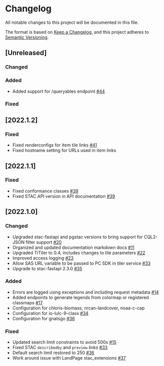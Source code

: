 # Changelog

All notable changes to this project will be documented in this file.

The format is based on [Keep a Changelog](https://keepachangelog.com/en/1.0.0/),
and this project adheres to [Semantic Versioning](https://semver.org/spec/v2.0.0.html).

## [Unreleased]

### Changed

### Added

- Added support for /queryables endpoint [#44](https://github.com/microsoft/planetary-computer-apis/pull/44)

### Fixed

## [2022.1.2]

### Fixed

- Fixed renderconfigs for item tile links [#41](https://github.com/microsoft/planetary-computer-apis/pull/41)
- Fixed hostname setting for URLs used in item links

## [2022.1.1]

### Fixed

- Fixed conformance classes [#39](https://github.com/microsoft/planetary-computer-apis/pull/39)
- Fixed STAC API version in API documentation [#39](https://github.com/microsoft/planetary-computer-apis/pull/39)

## [2022.1.0]

### Changed

- Upgraded stac-fastapi and pgstac versions to bring support for CQL2-JSON filter support [#20](https://github.com/microsoft/planetary-computer-apis/pull/20)
- Organized and updated documentation markdown docs [#11](https://github.com/microsoft/planetary-computer-apis/pull/11)
- Upgraded TiTiler to 0.4, includes changes to tile parameters [#22](https://github.com/microsoft/planetary-computer-apis/pull/22)
- Improved access logging [#23](https://github.com/microsoft/planetary-computer-apis/pull/23)
- Allow SAS URL variable to be passed to PC SDK in tiler service [#33](https://github.com/microsoft/planetary-computer-apis/pull/33)
- Upgrade to stac-fastapi 2.3.0 [#35](https://github.com/microsoft/planetary-computer-apis/pull/35)

### Added

- Errors are logged using exceptions and including request metadata [#14](https://github.com/microsoft/planetary-computer-apis/pull/14)
- Added endpoints to generate legends from colormap or registered classmaps [#17](https://github.com/microsoft/planetary-computer-apis/pull/17)
- Configuration for chloris-biomass, nrcan-landcover, noaa-c-cap
- Configuration for io-lulc-9-class [#34](https://github.com/microsoft/planetary-computer-apis/pull/34)
- Configuration for gnatsgo [#36](https://github.com/microsoft/planetary-computer-apis/pull/36)

### Fixed

- Updated search limit constraints to avoid 500s [#15](https://github.com/microsoft/planetary-computer-apis/pull/15)
- Fixed STAC `describedby` and `preview` links [#33](https://github.com/microsoft/planetary-computer-apis/pull/33)
- Default search limit restored to 250 [#36](https://github.com/microsoft/planetary-computer-apis/pull/36)
- Work around issue with LandPage stac_extensions [#37](https://github.com/microsoft/planetary-computer-apis/pull/37)
